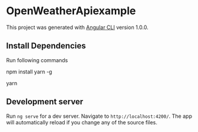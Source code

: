 # OpenWeatherApiexample

This project was generated with [Angular CLI](https://github.com/angular/angular-cli) version 1.0.0.

## Install Dependencies

Run following commands

npm install yarn -g

yarn

## Development server

Run `ng serve` for a dev server. Navigate to `http://localhost:4200/`. The app will automatically reload if you change any of the source files.
